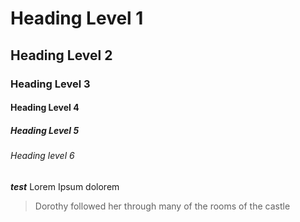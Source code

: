 # Heading Level **1**

## Heading Level 2

### Heading Level 3

#### Heading Level 4

##### Heading Level 5

###### Heading level 6

***test*** 
Lorem Ipsum dolorem

> Dorothy followed her through many
> of the rooms of the castle